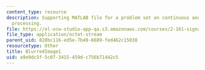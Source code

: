 ```yaml
---
content_type: resource
description: Supporting MATLAB file for a problem set on continuous and discrete signal
  processing.
file: https://ol-ocw-studio-app-qa.s3.amazonaws.com/courses/2-161-signal-processing-continuous-and-discrete-fall-2008/a9e9dc5f5c073415459dc756b71442c5_BlurredImage1.mat
file_type: application/octet-stream
parent_uid: 828bc116-ed5e-7b49-6689-fed462c15038
resourcetype: Other
title: BlurredImage1
uid: a9e9dc5f-5c07-3415-459d-c756b71442c5
---
```

